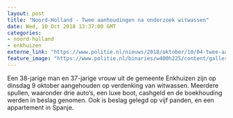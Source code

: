 ```yaml
---
layout: post
title: "Noord-Holland - Twee aanhoudingen na onderzoek witwassen"
date: Wed, 10 Oct 2018 13:37:00 GMT
categories: 
- noord-holland 
- enkhuizen 
externe_link: "https://www.politie.nl/nieuws/2018/oktober/10/04-twee-aanhoudingen-na-onderzoek-witwassen.html"
feature_image: "https://www.politie.nl/binaries/w400h225/content/gallery/politie/nieuws/2018/oktober/04-nh/aanhoudingen-in-witwas-onderzoek.jpg"
---
```


Een 38-jarige man en 37-jarige vrouw uit de gemeente Enkhuizen zijn op dinsdag 9 oktober aangehouden op verdenking van witwassen. Meerdere spullen, waaronder drie auto’s, een luxe boot, cashgeld en de boekhouding werden in beslag genomen. Ook is beslag gelegd op vijf panden, en een appartement in Spanje.
